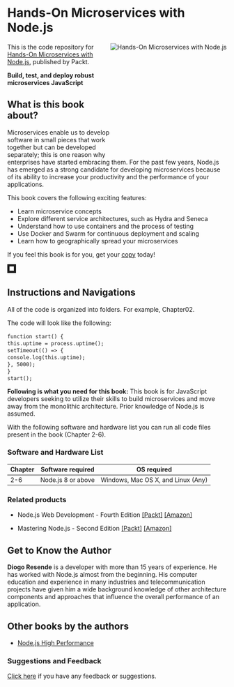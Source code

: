 # Hands-On Microservices with Node.js

<a href="https://www.packtpub.com/web-development/hands-microservices-nodejs?utm_source=GitHub&utm_medium=repository&utm_campaign=978-1-78862-021-5"><img src="https://www.packtpub.com/sites/default/files/9781788620215%20-%20Copy.png" alt="Hands-On Microservices with Node.js" height="256px" align="right"></a>

This is the code repository for [Hands-On Microservices with Node.js](https://www.packtpub.com/web-development/hands-microservices-nodejs), published by Packt.

**Build, test, and deploy robust microservices JavaScript**

## What is this book about?
Microservices enable us to develop software in small pieces that work together but can be developed separately; this is one reason why enterprises have started embracing them. For the past few years, Node.js has emerged as a strong candidate for developing microservices because of its ability to increase your productivity and the performance of your applications.

This book covers the following exciting features: 
* Learn microservice concepts
* Explore different service architectures, such as Hydra and Seneca
* Understand how to use containers and the process of testing
* Use Docker and Swarm for continuous deployment and scaling
* Learn how to geographically spread your microservices

If you feel this book is for you, get your [copy](https://www.amazon.com/dp/1788620216) today!

<a href="https://www.packtpub.com/?utm_source=github&utm_medium=banner&utm_campaign=GitHubBanner"><img src="https://raw.githubusercontent.com/PacktPublishing/GitHub/master/GitHub.png" 
alt="https://www.packtpub.com/" border="5" /></a>


## Instructions and Navigations
All of the code is organized into folders. For example, Chapter02.

The code will look like the following:
```
function start() {
this.uptime = process.uptime();
setTimeout(() => {
console.log(this.uptime);
}, 5000);
}
start();
```

**Following is what you need for this book:**
This book is for JavaScript developers seeking to utilize their skills to build microservices and move away from the monolithic architecture. Prior knowledge of Node.js is assumed.

With the following software and hardware list you can run all code files present in the book (Chapter 2-6).

### Software and Hardware List

| Chapter  | Software required                   | OS required                        |
| -------- | ------------------------------------| -----------------------------------|
| 2-6      |Node.js 8 or above                   | Windows, Mac OS X, and Linux (Any) |


### Related products
* Node.js Web Development - Fourth Edition [[Packt]](https://www.packtpub.com/web-development/nodejs-web-development-fourth-edition?utm_source=GitHub&utm_medium=repository&utm_campaign=9781788626859) [[Amazon]](https://www.amazon.com/dp/1788626850)

* Mastering Node.js - Second Edition [[Packt]](https://www.packtpub.com/web-development/mastering-nodejs-second-edition?utm_source=GitHub&utm_medium=repository&utm_campaign=9781785888960) [[Amazon]](https://www.amazon.com/dp/178588896X)

## Get to Know the Author
**Diogo Resende**
is a developer with more than 15 years of experience. He has worked with
Node.js almost from the beginning. His computer education and experience in many
industries and telecommunication projects have given him a wide background knowledge
of other architecture components and approaches that influence the overall performance of
an application.


## Other books by the authors
* [Node.js High Performance](https://www.packtpub.com/web-development/nodejs-high-performance?utm_source=GitHub&utm_medium=repository&utm_campaign=9781785286148)

### Suggestions and Feedback
[Click here](https://docs.google.com/forms/d/e/1FAIpQLSdy7dATC6QmEL81FIUuymZ0Wy9vH1jHkvpY57OiMeKGqib_Ow/viewform) if you have any feedback or suggestions.
